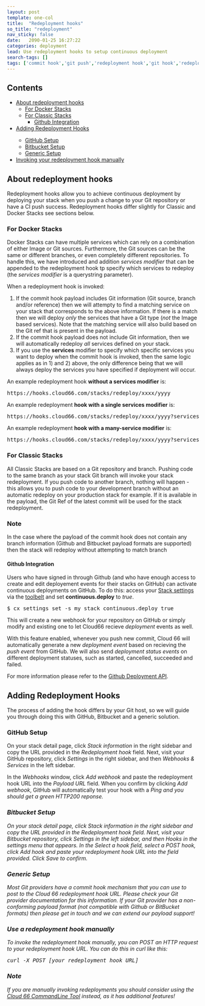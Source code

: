 ```yaml
---
layout: post
template: one-col
title:  "Redeployment hooks"
so_title: "redeployment"
nav_sticky: false
date:   2090-01-25 16:27:22
categories: deployment
lead: Use redeployment hooks to setup continuous deployment
search-tags: []
tags: ['commit hook','git push','redeployment hook','git hook','redeployment']
---
```


<h2>Contents</h2>
<ul class="page-toc">
	<li>
		<a href="#about">About redeployment hooks</a>
<ul>
<li><a href="#docker">For Docker Stacks</a></li>
<li><a href="#classic">For Classic Stacks</a>
	<ul>
		<li><a href="#github_events">Github Integration</a></li>
	</ul>
</li>
</ul>
</li>
<li><a href="#configuring">Adding Redeployment Hooks</a></li>
	<ul>
	<li>
		<a href="#github">GitHub Setup</a>
	</li>
	<li>
		<a href="#bitbucket">Bitbucket Setup</a>
	</li>
	<li>
		<a href="#generic">Generic Setup</a>
	</li>
</ul>
</li>
	<li>
		<a href="#manual">Invoking your redeployment hook manually</a>
	</li>
</ul>

<h2 id="about">About redeployment hooks</h2>
Redeployment hooks allow you to achieve continuous deployment by deploying your stack when you push a change to your Git repository or have a CI push success. Redeployment hooks differ slightly for Classic and Docker Stacks see sections below.

<h3 id="docker">For Docker Stacks</h3>
Docker Stacks can have multiple services which can rely on a combination of either Image or Git sources. Furthermore, the Git sources can be the same or different branches, or even completely different repositories. To handle this, we have introduced and addition <i>services modifier</i> that can be appended to the redeployment hook tp specify which services to redeploy (the <i>services modifier</i> is a querystring parameter).

When a redeployment hook is invoked:
<ol>
<li>
If the commit hook payload includes Git information (Git source, branch and/or reference) then we will attempty to find a matching service on your stack that corresponds to the above information. If there is a match then we will deploy <i>only</i> the services that have a Git type (<i>not</i> the Image based services). Note that the matching service will also build based on the Git ref that is present in the payload.
</li>
<li>
If the commit hook payload does not include Git information, then we will automatically redeploy <i>all</i> services defined on your stack.
</i>
<li>
If you use the <b>services</b> modifier to specify which specific services you want to deploy when the commit hook is invoked, then the same logic applies as in 1) and 2) above, the only difference being that we will always deploy the services you have specified if deployment will occur.
</i>
</ol>

An example redeployment hook <b>without a services modifier</b> is:

<pre class="terminal">
https://hooks.cloud66.com/stacks/redeploy/xxxx/yyyy
</pre>

An example redeployment <b>hook with a single services modifier</b> is:

<pre class="terminal">
https://hooks.cloud66.com/stacks/redeploy/xxxx/yyyy?services=web
</pre>

An example redeployment <b>hook with a many-service modifier</b> is:

<pre class="terminal">
https://hooks.cloud66.com/stacks/redeploy/xxxx/yyyy?services=web,app
</pre>

<h3 id="classic">For Classic Stacks</h3>
All Classic Stacks are based on a Git repository and branch. Pushing code to the same branch as your stack Git branch will invoke your stack redeployment. If you push code to another branch, nothing will happen - this allows you to push code to your development branch without an automatic redeploy on your production stack for example. If it is available in the payload, the Git Ref of the latest commit will be used for the stack redeployment.

<div class="notice">
  <h3>Note</h3>
  <p>In the case where the payload of the commit hook does not contain any branch information (Github and Bitbucket payload formats are supported) then the stack will redeploy without attempting to match branch</p>
</div>

<h4 id="github_events">Github Integration</h4>
Users who have signed in through Github (and who have enough access to create and edit deployement events for their stacks on GitHub) can activate continuous deployments on GitHub. To do this: access your <a href="/toolbelt/toolbelt-settings-command">Stack settings</a> via the <a href="/toolbelt/toolbelt-introduction">toolbelt<a/> and set <b>continuous.deploy</b> to <i>true</i>.

<pre class="prettyprint">
$ cx settings set -s my_stack continuous.deploy true
</pre>

This will create a new webhook for your repository on GitHub or simply modify and existing one to let Cloud66 recieve <i>deployment</i> events as well.

With this feature enabled, whenever you push new commit, Cloud 66 will automatically generate a new <i>deployment event</i> based on recieving the <i>push event</i> from GitHub. We will also send <i>deployment status events</i> on different deployment statuses, such as started, cancelled, succeeded and failed.

For more information please refer to the <a href="https://developer.github.com/v3/repos/deployments/">Github Deployment API</a>.

<h2 id="configuring">Adding Redeployment Hooks</h2>

The process of adding the hook differs by your Git host, so we will guide you through doing this with GitHub, Bitbucket and a generic solution.

<h3 id="github">GitHub Setup</h3>
On your stack detail page, click <i>Stack information</i> in the right sidebar and copy the URL provided in the <i>Redeployment hook</i> field. Next, visit your GitHub repository, click <i>Settings</i> in the right sidebar, and then <i>Webhooks & Services</i> in the left sidebar.

In the <i>Webhooks</i> window, click <i>Add webhook</i> and paste the redeployment hook URL into the <i>Payload URL</i> field. When you confirm by clicking <i>Add webhook</i>, GitHub will automatically test your hook with a <i>Ping<i> and you should get a green HTTP200 reponse.

<h3 id="bitbucket">Bitbucket Setup</h3>
On your stack detail page, click <i>Stack information</i> in the right sidebar and copy the URL provided in the <i>Redeployment hook</i> field. Next, visit your Bitbucket repository, click <i>Settings</i> in the left sidebar, and then <i>Hooks</i> in the settings menu that appears. In the <i>Select a hook</i> field, select a <i>POST</i> hook, click <i>Add hook</i> and paste your redeployment hook URL into the field provided. Click <i>Save</i> to confirm.

<h3 id="generic">Generic Setup</h3>
Most Git providers have a commit hook mechanism that you can use to post to the Cloud 66 redeployment hook URL. Please check your Git provider documentation for this information. If your Git provider has a non-conforming payload format (not compatible with Github or BitBucket formats) then please get in touch and we can extend our payload support!

<h3 id="manual">Use a redeployment hook manually</h3>
To invoke the redeployment hook manually, you can POST an HTTP request to your redeployment hook URL. You can do this in curl like this:

<pre class="terminal">
curl -X POST [your redeployment hook URL]
</pre>

<div class="notice">
  <h3>Note</h3>
  <p>If you are manually invoking redeployments you should consider using the <a href="http://help.cloud66.com/toolbelt/toolbelt-redeploy-command">Cloud 66 CommandLine Tool</a> instead, as it has additional features!</p>
</div>
